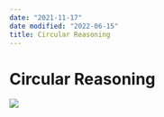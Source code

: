 ```yaml
---
date: "2021-11-17"
date modified: "2022-06-15"
title: Circular Reasoning
---
```


# Circular Reasoning
![](https://i.imgur.com/81pC92k.png)
